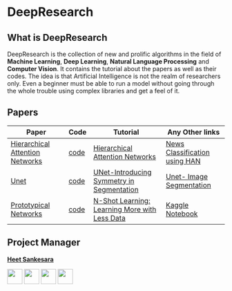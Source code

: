 # DeepResearch

## What is DeepResearch

DeepResearch is the collection of new and prolific algorithms in the field of **Machine Learning**, **Deep Learning**, **Natural Language Processing** and **Computer Vision**. It contains the tutorial about the papers as well as their codes. The idea is that Artificial Intelligence is not the realm of researchers only. Even a beginner must be able to run a model without going through the whole trouble using complex libraries and get a feel of it.

## Papers
|Paper|Code|Tutorial|Any Other links|
|-----|----|--------|---------------|
|[Hierarchical Attention Networks](http://www.cs.cmu.edu/~./hovy/papers/16HLT-hierarchical-attention-networks.pdf)|[code](Hierarchical_Attention_Network/) |[Hierarchical Attention Networks](https://medium.com/@heetsankesara3/hierarchical-attention-networks-d220318cf87e) | [News Classification using HAN](https://www.kaggle.com/hsankesara/news-classification-using-han)|
|[Unet](https://arxiv.org/pdf/1505.04597.pdf)|[code](UNet/)|[UNet-Introducing Symmetry in Segmentation](https://towardsdatascience.com/u-net-b229b32b4a71)|[Unet- Image Segmentation](https://www.kaggle.com/hsankesara/unet-image-segmentation)|
|[Prototypical Networks](https://arxiv.org/pdf/1703.05175)|[code](Prototypical_Nets/)| [N-Shot Learning: Learning More with Less Data](https://blog.floydhub.com/n-shot-learning/)| [Kaggle Notebook](https://www.kaggle.com/hsankesara/prototypical-net/)|

## Project Manager

**[Heet Sankesara](https://github.com/Hsankesara)**

[<img src="http://i.imgur.com/0o48UoR.png" width="35" padding="10" margin="10">](https://github.com/Hsankesara/)   [<img src="https://i.imgur.com/0IdggSZ.png" width="35" padding="10" margin="10">](https://www.linkedin.com/in/heet-sankesara-72383a152/)    [<img src="http://i.imgur.com/tXSoThF.png" width="35" padding="10" margin="10">](https://twitter.com/heetsankesara3)   [<img src="https://loading.io/s/icon/vzeour.svg" width="35" padding="10" margin="10">](https://www.kaggle.com/hsankesara)